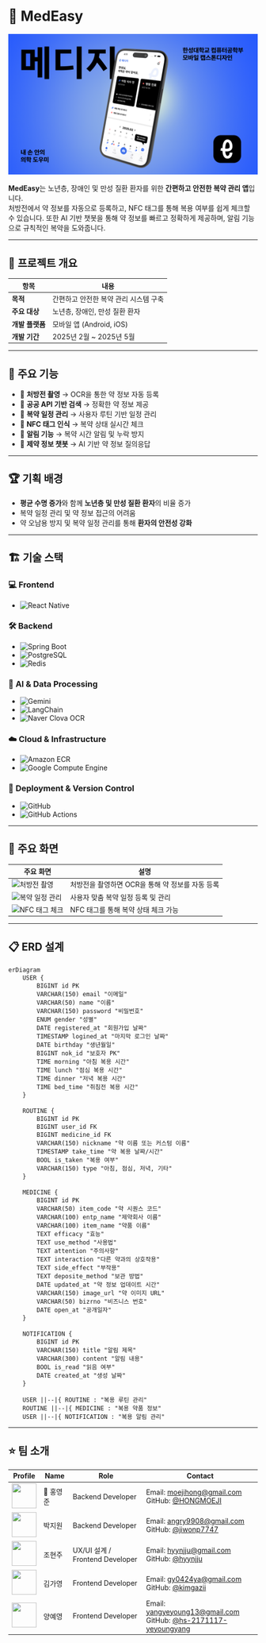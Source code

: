 # 💊 MedEasy
![Thumbnail](docs/thumbnail.png)


**MedEasy**는 노년층, 장애인 및 만성 질환 환자를 위한 **간편하고 안전한 복약 관리 앱**입니다.  
처방전에서 약 정보를 자동으로 등록하고, NFC 태그를 통해 복용 여부를 쉽게 체크할 수 있습니다. 또한 AI 기반 챗봇을 통해 약 정보를 빠르고 정확하게 제공하며, 알림 기능으로 규칙적인 복약을 도와줍니다.

---

## 📱 프로젝트 개요
| 항목 | 내용 |
|-------|-------|
| **목적** | 간편하고 안전한 복약 관리 시스템 구축 |
| **주요 대상** | 노년층, 장애인, 만성 질환 환자 |
| **개발 플랫폼** | 모바일 앱 (Android, iOS) |
| **개발 기간** | 2025년 2월 ~ 2025년 5월 |

---

## 🚀 주요 기능
- 📸 **처방전 촬영** → OCR을 통한 약 정보 자동 등록  
- 🔎 **공공 API 기반 검색** → 정확한 약 정보 제공  
- 📆 **복약 일정 관리** → 사용자 루틴 기반 일정 관리  
- 🛜 **NFC 태그 인식** → 복약 상태 실시간 체크  
- 🔔 **알림 기능** → 복약 시간 알림 및 누락 방지  
- 🤖 **제약 정보 챗봇** → AI 기반 약 정보 질의응답  

---

## 🏆 기획 배경
- **평균 수명 증가**와 함께 **노년층 및 만성 질환 환자**의 비율 증가  
- 복약 일정 관리 및 약 정보 접근의 어려움  
- 약 오남용 방지 및 복약 일정 관리를 통해 **환자의 안전성 강화**  

---

## 🏗️ 기술 스택
### 💻 **Frontend**
- ![React Native](https://img.shields.io/badge/React_Native-61DAFB?style=for-the-badge&logo=react&logoColor=white)  

### 🛠️ **Backend**
- ![Spring Boot](https://img.shields.io/badge/Spring_Boot-6DB33F?style=for-the-badge&logo=spring&logoColor=white)  
- ![PostgreSQL](https://img.shields.io/badge/PostgreSQL-336791?style=for-the-badge&logo=postgresql&logoColor=white)  
- ![Redis](https://img.shields.io/badge/Redis-DC382D?style=for-the-badge&logo=redis&logoColor=white)  

### 🤖 **AI & Data Processing**
- ![Gemini](https://img.shields.io/badge/Gemini-4285F4?style=for-the-badge&logo=google&logoColor=white)  
- ![LangChain](https://img.shields.io/badge/LangChain-0055A5?style=for-the-badge)  
- ![Naver Clova OCR](https://img.shields.io/badge/Naver_Clova_OCR-03C75A?style=for-the-badge&logo=ncloud&logoColor=white)  

### ☁️ **Cloud & Infrastructure**
- ![Amazon ECR](https://img.shields.io/badge/Amazon_ECR-232F3E?style=for-the-badge&logo=amazonaws&logoColor=white)  
- ![Google Compute Engine](https://img.shields.io/badge/Google_Compute_Engine-4285F4?style=for-the-badge&logo=googlecloud&logoColor=white)  

### 🚀 **Deployment & Version Control**
- ![GitHub](https://img.shields.io/badge/GitHub-181717?style=for-the-badge&logo=github&logoColor=white)  
- ![GitHub Actions](https://img.shields.io/badge/GitHub_Actions-2088FF?style=for-the-badge&logo=githubactions&logoColor=white)  

---

## 🌟 주요 화면
| 주요 화면 | 설명 |
|-----------|-------|
| ![처방전 촬영](https://via.placeholder.com/300) | 처방전을 촬영하면 OCR을 통해 약 정보를 자동 등록 |
| ![복약 일정 관리](https://via.placeholder.com/300) | 사용자 맞춤 복약 일정 등록 및 관리 |
| ![NFC 태그 체크](https://via.placeholder.com/300) | NFC 태그를 통해 복약 상태 체크 가능 |

---

## 📋 ERD 설계
```mermaid
erDiagram
    USER {
        BIGINT id PK
        VARCHAR(150) email "이메일"
        VARCHAR(50) name "이름"
        VARCHAR(150) password "비밀번호"
        ENUM gender "성별"
        DATE registered_at "회원가입 날짜"
        TIMESTAMP logined_at "마지막 로그인 날짜"
        DATE birthday "생년월일"
        BIGINT nok_id "보호자 PK"
        TIME morning "아침 복용 시간"
        TIME lunch "점심 복용 시간"
        TIME dinner "저녁 복용 시간"
        TIME bed_time "취침전 복용 시간"
    }

    ROUTINE {
        BIGINT id PK
        BIGINT user_id FK
        BIGINT medicine_id FK
        VARCHAR(150) nickname "약 이름 또는 커스텀 이름"
        TIMESTAMP take_time "약 복용 날짜/시간"
        BOOL is_taken "복용 여부"
        VARCHAR(150) type "아침, 점심, 저녁, 기타"
    }

    MEDICINE {
        BIGINT id PK
        VARCHAR(50) item_code "약 시퀀스 코드"
        VARCHAR(100) entp_name "제약회사 이름"
        VARCHAR(100) item_name "약품 이름"
        TEXT efficacy "효능"
        TEXT use_method "사용법"
        TEXT attention "주의사항"
        TEXT interaction "다른 약과의 상호작용"
        TEXT side_effect "부작용"
        TEXT deposite_method "보관 방법"
        DATE updated_at "약 정보 업데이트 시간"
        VARCHAR(150) image_url "약 이미지 URL"
        VARCHAR(50) bizrno "비즈니스 번호"
        DATE open_at "공개일자"
    }

    NOTIFICATION {
        BIGINT id PK
        VARCHAR(150) title "알림 제목"
        VARCHAR(300) content "알림 내용"
        BOOL is_read "읽음 여부"
        DATE created_at "생성 날짜"
    }

    USER ||--|{ ROUTINE : "복용 루틴 관리"
    ROUTINE ||--|{ MEDICINE : "복용 약품 정보"
    USER ||--|{ NOTIFICATION : "복용 알림 관리"
```
---
## ⭐️ 팀 소개

| Profile | Name | Role | Contact |
|----------------------|------|------|----------|
| <img src="https://github.com/HONGMOEJI.png" width="50" height="50"> | 👑 홍영준 | Backend Developer | Email: moejihong@gmail.com<br>GitHub: [@HONGMOEJI](https://github.com/HONGMOEJI) |
| <img src="https://github.com/jiwonp7747.png" width="50" height="50"> | 박지원 | Backend Developer | Email: angry9908@gmail.com<br>GitHub: [@jiwonp7747](https://github.com/jiwonp7747) |
| <img src="https://github.com/hyynjju.png" width="50" height="50"> | 조현주 | UX/UI 설계 / Frontend Developer | Email: hyynjju@gmail.com<br>GitHub: [@hyynjju](https://github.com/hyynjju) |
| <img src="https://github.com/kimgazii.png" width="50" height="50"> | 김가영 | Frontend Developer | Email: gy0424ya@gmail.com <br>GitHub: [@kimgazii](https://github.com/kimgazii) |
| <img src="https://github.com/hs-2171117-yeyoungyang.png" width="50" height="50"> | 양예영 | Frontend Developer | Email: yangyeyoung13@gmail.com<br>GitHub: [@hs-2171117-yeyoungyang](https://github.com/hs-2171117-yeyoungyang) |
